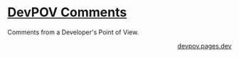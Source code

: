 # [DevPOV Comments](https://devpov.pages.dev)

Comments from a Developer's Point of View.

<p align="right"><a href="https://devpov.pages.dev" target="_blank">devpov.pages.dev</a></p>
